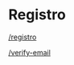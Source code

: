 # Registro

[/registro](Registro%20681d3471dfac49e2aed862db4aae5271/registro%20571ba13dbdc542baaec0bf0d1f2cfef5.md)

[/verify-email](Registro%20681d3471dfac49e2aed862db4aae5271/verify-email%20e317771a5cd34f1ea4e57a044a45d266.md)